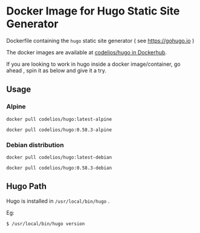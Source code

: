 # Docker Image for Hugo Static Site Generator

Dockerfile containing the `hugo` static site generator ( see https://gohugo.io )

The docker images are available at [codelios/hugo in Dockerhub](https://hub.docker.com/r/codelios/hugo).

If you are looking to work in hugo inside a docker image/container, go ahead , spin it as below and give it a try.


## Usage

### Alpine

```
docker pull codelios/hugo:latest-alpine
```

```
docker pull codelios/hugo:0.58.3-alpine
```

### Debian distribution

```
docker pull codelios/hugo:latest-debian
```

```
docker pull codelios/hugo:0.58.3-debian
```

## Hugo Path

Hugo is installed in `/usr/local/bin/hugo` .

Eg:

```
$ /usr/local/bin/hugo version
```
